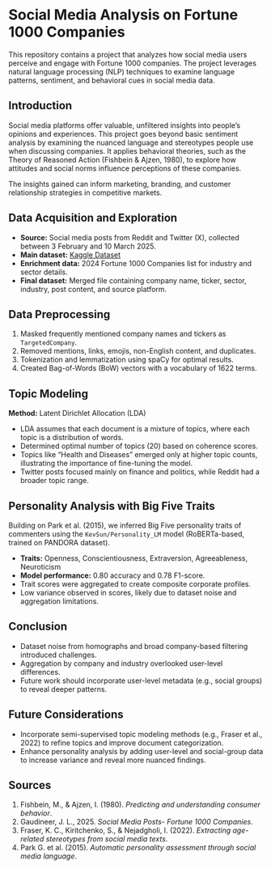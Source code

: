 # Social Media Analysis on Fortune 1000 Companies

This repository contains a project that analyzes how social media users perceive and engage with Fortune 1000 companies. The project leverages natural language processing (NLP) techniques to examine language patterns, sentiment, and behavioral cues in social media data.

## Introduction

Social media platforms offer valuable, unfiltered insights into people’s opinions and experiences. This project goes beyond basic sentiment analysis by examining the nuanced language and stereotypes people use when discussing companies. It applies behavioral theories, such as the Theory of Reasoned Action (Fishbein & Ajzen, 1980), to explore how attitudes and social norms influence perceptions of these companies.

The insights gained can inform marketing, branding, and customer relationship strategies in competitive markets.

## Data Acquisition and Exploration

- **Source:** Social media posts from Reddit and Twitter (X), collected between 3 February and 10 March 2025.
- **Main dataset:** [Kaggle Dataset](https://www.kaggle.com/datasets/jarredgaudineer/social-media-posts-fortune-1000-companies)
- **Enrichment data:** 2024 Fortune 1000 Companies list for industry and sector details.
- **Final dataset:** Merged file containing company name, ticker, sector, industry, post content, and source platform.

## Data Preprocessing

1. Masked frequently mentioned company names and tickers as `TargetedCompany`.
2. Removed mentions, links, emojis, non-English content, and duplicates.
3. Tokenization and lemmatization using spaCy for optimal results.
4. Created Bag-of-Words (BoW) vectors with a vocabulary of 1622 terms.

## Topic Modeling

**Method:** Latent Dirichlet Allocation (LDA)

- LDA assumes that each document is a mixture of topics, where each topic is a distribution of words.
- Determined optimal number of topics (20) based on coherence scores.
- Topics like “Health and Diseases” emerged only at higher topic counts, illustrating the importance of fine-tuning the model.
- Twitter posts focused mainly on finance and politics, while Reddit had a broader topic range.

## Personality Analysis with Big Five Traits

Building on Park et al. (2015), we inferred Big Five personality traits of commenters using the `KevSun/Personality_LM` model (RoBERTa-based, trained on PANDORA dataset).

- **Traits:** Openness, Conscientiousness, Extraversion, Agreeableness, Neuroticism
- **Model performance:** 0.80 accuracy and 0.78 F1-score.
- Trait scores were aggregated to create composite corporate profiles.
- Low variance observed in scores, likely due to dataset noise and aggregation limitations.

## Conclusion

- Dataset noise from homographs and broad company-based filtering introduced challenges.
- Aggregation by company and industry overlooked user-level differences.
- Future work should incorporate user-level metadata (e.g., social groups) to reveal deeper patterns.

## Future Considerations

- Incorporate semi-supervised topic modeling methods (e.g., Fraser et al., 2022) to refine topics and improve document categorization.
- Enhance personality analysis by adding user-level and social-group data to increase variance and reveal more nuanced findings.

## Sources

1. Fishbein, M., & Ajzen, I. (1980). *Predicting and understanding consumer behavior*.
2. Gaudineer, J. L., 2025. *Social Media Posts- Fortune 1000 Companies*.
3. Fraser, K. C., Kiritchenko, S., & Nejadgholi, I. (2022). *Extracting age-related stereotypes from social media texts*.
4. Park G. et al. (2015). *Automatic personality assessment through social media language*.
